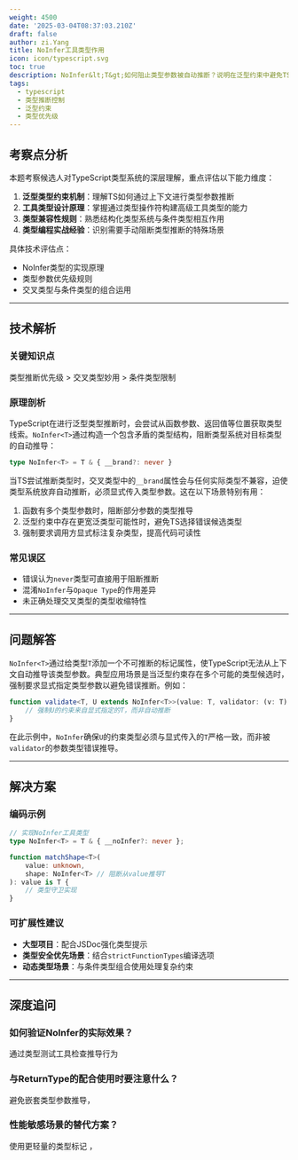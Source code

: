 ```yaml
---
weight: 4500
date: '2025-03-04T08:37:03.210Z'
draft: false
author: zi.Yang
title: NoInfer工具类型作用
icon: icon/typescript.svg
toc: true
description: NoInfer&lt;T&gt;如何阻止类型参数被自动推断？说明在泛型约束中避免TS优先使用上下文类型的特殊场景
tags:
  - typescript
  - 类型推断控制
  - 泛型约束
  - 类型优先级
---
```


## 考察点分析

本题考察候选人对TypeScript类型系统的深层理解，重点评估以下能力维度：
1. **泛型类型约束机制**：理解TS如何通过上下文进行类型参数推断
2. **工具类型设计原理**：掌握通过类型操作符构建高级工具类型的能力
3. **类型兼容性规则**：熟悉结构化类型系统与条件类型相互作用
4. **类型编程实战经验**：识别需要手动阻断类型推断的特殊场景

具体技术评估点：
- NoInfer类型的实现原理
- 类型参数优先级规则
- 交叉类型与条件类型的组合运用

---

## 技术解析

### 关键知识点
类型推断优先级 > 交叉类型妙用 > 条件类型限制

### 原理剖析
TypeScript在进行泛型类型推断时，会尝试从函数参数、返回值等位置获取类型线索。`NoInfer<T>`通过构造一个包含矛盾的类型结构，阻断类型系统对目标类型的自动推导：

```typescript
type NoInfer<T> = T & { __brand?: never }
```

当TS尝试推断类型时，交叉类型中的`__brand`属性会与任何实际类型不兼容，迫使类型系统放弃自动推断，必须显式传入类型参数。这在以下场景特别有用：

1. 函数有多个类型参数时，阻断部分参数的类型推导
2. 泛型约束中存在更宽泛类型可能性时，避免TS选择错误候选类型
3. 强制要求调用方显式标注复杂类型，提高代码可读性

### 常见误区
- 错误认为`never`类型可直接用于阻断推断
- 混淆`NoInfer`与`Opaque Type`的作用差异
- 未正确处理交叉类型的类型收缩特性

---

## 问题解答

`NoInfer<T>`通过给类型`T`添加一个不可推断的标记属性，使TypeScript无法从上下文自动推导该类型参数。典型应用场景是当泛型约束存在多个可能的类型候选时，强制要求显式指定类型参数以避免错误推断。例如：

```typescript
function validate<T, U extends NoInfer<T>>(value: T, validator: (v: T) => U) {
    // 强制U的约束来自显式指定的T，而非自动推断
}
```

在此示例中，`NoInfer`确保`U`的约束类型必须与显式传入的`T`严格一致，而非被`validator`的参数类型错误推导。

---

## 解决方案

### 编码示例
```typescript
// 实现NoInfer工具类型
type NoInfer<T> = T & { __noInfer?: never };

function matchShape<T>(
    value: unknown,
    shape: NoInfer<T> // 阻断从value推导T
): value is T {
    // 类型守卫实现
}
```

### 可扩展性建议
- **大型项目**：配合JSDoc强化类型提示
- **类型安全优先场景**：结合`strictFunctionTypes`编译选项
- **动态类型场景**：与条件类型组合使用处理复杂约束

---

## 深度追问

### 如何验证NoInfer的实际效果？
通过类型测试工具检查推导行为

### 与ReturnType的配合使用时要注意什么？
避免嵌套类型参数推导，

### 性能敏感场景的替代方案？
使用更轻量的类型标记 ，